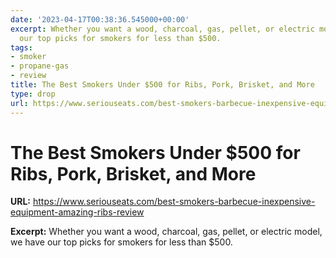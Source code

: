 ```yaml
---
date: '2023-04-17T00:38:36.545000+00:00'
excerpt: Whether you want a wood, charcoal, gas, pellet, or electric model, we have
  our top picks for smokers for less than $500.
tags:
- smoker
- propane-gas
- review
title: The Best Smokers Under $500 for Ribs, Pork, Brisket, and More
type: drop
url: https://www.seriouseats.com/best-smokers-barbecue-inexpensive-equipment-amazing-ribs-review
---
```


# The Best Smokers Under $500 for Ribs, Pork, Brisket, and More

**URL:** https://www.seriouseats.com/best-smokers-barbecue-inexpensive-equipment-amazing-ribs-review

**Excerpt:** Whether you want a wood, charcoal, gas, pellet, or electric model, we have our top picks for smokers for less than $500.
